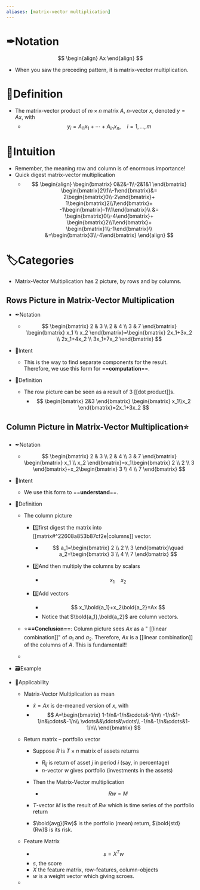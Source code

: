 ```yaml
---
aliases: [matrix-vector multiplication]
---
```


# ✒Notation
$$
\begin{align}
Ax
\end{align}
$$
- When you saw the preceding pattern, it is matrix-vector multiplication.

# 📝Definition
- The matrix-vector product of $m\times n$ matrix $A$, $n$-vector $x$, denoted $y = Ax$, with
    - $$
      y_i=A_{i1}x_1+\cdots+A_{in}x_n,\quad i=1,...,m
      $$
    
# 🧠Intuition
- Remember, the meaning row and column is of enormous importance!
- Quick digest matrix-vector multiplication
    - $$
      \begin{align}
      \begin{bmatrix}
      0&2&-1\\-2&1&1
      \end{bmatrix} 
      \begin{bmatrix}2\\1\\-1\end{bmatrix}&=
      2\begin{bmatrix}0\\-2\end{bmatrix}+
      1\begin{bmatrix}2\\1\end{bmatrix}+
      -1\begin{bmatrix}-1\\1\end{bmatrix}\\
      &=
      \begin{bmatrix}0\\-4\end{bmatrix}+
      \begin{bmatrix}2\\1\end{bmatrix}+
      \begin{bmatrix}1\\-1\end{bmatrix}\\
      &=\begin{bmatrix}3\\-4\end{bmatrix}
      \end{align}
      $$
      
# 🏷Categories
- Matrix-Vector Multiplication has 2 picture, by rows and by columns.
## Rows Picture in Matrix-Vector Multiplication
- ✒Notation
    - $$
      \begin{bmatrix}
      2 & 3 \\
      2 & 4 \\
      3 & 7 
      \end{bmatrix}
      \begin{bmatrix}
      x_1 \\
      x_2 
      \end{bmatrix}=\begin{bmatrix}
      2x_1+3x_2 \\
      2x_1+4x_2 \\
      3x_1+7x_2 
      \end{bmatrix}
      $$
    
- 🎯Intent
    - This is the way to find separate components for the result. Therefore, we use this form for ==**computation**==.
    
- 📝Definition
    - The row picture can be seen as a result of 3 [[dot product]]s.
        - $$
          \begin{bmatrix}
          2&3
          \end{bmatrix}
          \begin{bmatrix}
          x_1\\x_2
          \end{bmatrix}=2x_1+3x_2
          $$
        
## Column Picture in Matrix-Vector Multiplication⭐
- ✒Notation
    - $$
      \begin{bmatrix}
      2 & 3 \\
      2 & 4 \\
      3 & 7 
      \end{bmatrix}
      \begin{bmatrix}
      x_1 \\
      x_2 
      \end{bmatrix}=x_1\begin{bmatrix}
      2 \\
      2 \\
      3 
      \end{bmatrix}+x_2\begin{bmatrix}
      3 \\
      4 \\
      7 
      \end{bmatrix}
      $$
    
- 🎯Intent
    - We use this form to ==**understand**==.
    
- 📝Definition
    - The column picture
        - 1️⃣first digest the matrix into [[matrix#^22608a853b87cf2e|columns]] vector.
            - $$
              a_1=\begin{bmatrix}
              2 \\
              2 \\
              3 
              \end{bmatrix}\quad a_2=\begin{bmatrix}
              3 \\
              4 \\
              7 
              \end{bmatrix}
              $$
            
        - 2️⃣And then multiply the columns by scalars
            - $$
              x_1\quad x_2
              $$
            
        - 3️⃣Add vectors
            - $$
              x_1\bold{a_1}+x_2\bold{a_2}=Ax
              $$
            - Notice that $\bold{a_1},\bold{a_2}$ are column vectors.
            
    - ⭐**==Conclusion==**: Column picture sees $Ax$ as a " [[linear combination]]" of $a_1$ and $a_2$. Therefore, $Ax$ is a [[linear combination]] of the columns of $A$. This is fundamental!!
  -
  
- 🗃Example

- 🧀Applicability
    - Matrix-Vector Multiplication as mean
        - $\tilde{x}=Ax$ is de-meaned version of $x$, with
        - $$
          A=\begin{bmatrix}
          1-1/n&-1/n&\cdots&-1/n\\
          -1/n&1-1/n&\cdots&-1/n\\
          \vdots&&\ddots&\vdots\\
          -1/n&-1/n&\cdots&1-1/n\\
          \end{bmatrix}
          $$
          
    - Return matrix – portfolio vector
        - Suppose $R$ is $T\times n$ matrix of assets returns
            - $R_{ij}$ is return of asset $j$ in period $i$ (say, in percentage)
            - $n$-vector $w$ gives portfolio (investments in the assets)
            
        - Then the Matrix-Vector multiplication
            - $$
              Rw=M
              $$
            
        - $T$-vector $M$ is the result of $Rw$ which is time series of the portfolio return
        - $\bold{avg}(Rw)$ is the portfolio (mean) return, $\bold{std}(Rw)$ is its risk.
        
    - Feature Matrix
        - $$
          s=X^Tw
          $$
        - $s$, the score
        - $X$ the feature matrix, row-features, column-objects
        - $w$ is a weight vector which giving scroes.
        
  -
  
